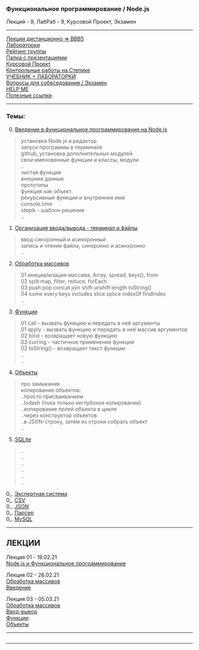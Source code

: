 ### Функциональное программирование / Node.js  

Лекций - 9, ЛабРаб - 9, Курсовой Проект, Экзамен  

---  

[Лекции дистанционно => BBB5](https://bbb5.psaa.ru/b/and-trp-fxt)  
[Лабораторки](LABRAB.md)  
[Рейтинг группы](https://docs.google.com/spreadsheets/d/1ATudxkG9-lWbwT8MFW0y6x7SapJQohH6qh_sCQ7Pi9w/edit?usp=sharing)  
[Папка с презентациями](https://drive.google.com/drive/folders/1oIwYQdkQ0gjt4PXG1wOf-2JBIxu3rOUT?usp=sharing)  
[Курсовой Проект](https://github.com/permCoding/nodejs21/tree/main/CourseProject)  
[Контрольные работы на Степике](https://stepik.org/64867/)  
[УЧЕБНИК + ЛАБОРАТОРКИ](https://pcoding.ru/pdf/jsFuncCoding.pdf)  
[Вопросы для собеседования / Экзамен](questions.md)  
[HELP ME](HELPME.md)  
[Полезные ссылки](LINKS.md)  

---  

### Темы:  

00. [Введение в функциональное программирование на Node.js](./theme-00-intro/)  
> установка Node.js и редактор  
> запуск программы в терминале  
> github, установка дополнительных модулей  
> свои именованные функции и классы, модули  
> ..  
> чистая функция  
> внешние данные  
> прототипы  
> функция как объект  
> рекурсивные функции и внутреннее имя  
> console.time  
> stepik - шаблон решения  
> ..  

01. [Организация ввода/вывода - терминал и файлы](./theme-01-io/)  
> ввод синхронный и асинхронный  
> запись и чтение файла, синхронно и асинхронно  
> ..  

02. [Обработка массивов](./theme-02-array/)  
> 01 инициализация массива, Array, spread, keys(), from  
> 02 split map, filter, reduce, forEach  
> 03 push pop concat join shift unshift length toString()  
> 04 some every keys includes slice splice indexOf findIndex  
> ..  

03. [Функции](./theme-03-func)  
> 01 call - вызвать функцию и передать в неё аргументы  
> 01 apply - вызвать функцию и передать в неё массив аргументов  
> 02 bind - возвращает новую функцию  
> 02 curring - частичное применение функции  
> 02 toString() - возвращает текст функции  
> ..  
> ..  

04. [Объекты](./theme-04-objects)  
> про замыкания  
> копирование объектов:  
> ..просто присваиванием  
> ..lodash (пока только неглубокое копирование)  
> ..копирование полей объекта в цикле  
> ..через конструктор объектов  
> ..в JSON-строку, затем из строки собрать объект  
> ..  

05. [SQLite](./theme-05-SQLite)  
> ..  
> ..  
> ..  
> ..  
> ..  
> ..  

0_. [Экспертная система]()  
0_. [CSV]()  
0_. [JSON]()  
0_. [Парсер]()  
0_. [MySQL]()  

---  

## ЛЕКЦИИ  

Лекция 01 - 19.02.21  
[Node.js и Функциональное программирование](https://show.zohopublic.com/publish/lgpre0a1454160d4141e8834b825916cafb31)  

Лекция 02 - 26.02.21  
[Обработка массивов](https://github.com/permCoding/nodejs21/tree/main/theme-02-array)  
[Введение](https://github.com/permCoding/nodejs21/tree/main/theme-00-intro)  

Лекция 03 - 05.03.21  
[Обработка массивов](https://github.com/permCoding/nodejs21/tree/main/theme-02-array)  
[Ввод-вывод](https://github.com/permCoding/nodejs21/tree/main/theme-01-io)  
[Функции](https://github.com/permCoding/nodejs21/tree/main/theme-03-func)  
[Объекты](https://github.com/permCoding/nodejs21/tree/main/theme-04-objects)  

---  

```

```

---  


